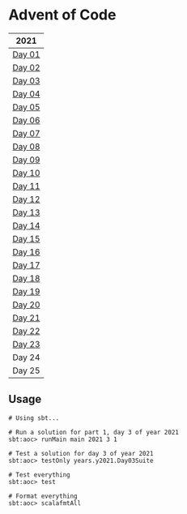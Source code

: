 # Advent of Code

| 2021                                             |
|--------------------------------------------------|
| [Day 01](src/main/scala/years/y2021/Day01.scala) |
| [Day 02](src/main/scala/years/y2021/Day02.scala) |
| [Day 03](src/main/scala/years/y2021/Day03.scala) |
| [Day 04](src/main/scala/years/y2021/Day04.scala) |
| [Day 05](src/main/scala/years/y2021/Day05.scala) |
| [Day 06](src/main/scala/years/y2021/Day06.scala) |
| [Day 07](src/main/scala/years/y2021/Day07.scala) |
| [Day 08](src/main/scala/years/y2021/Day08.scala) |
| [Day 09](src/main/scala/years/y2021/Day09.scala) |
| [Day 10](src/main/scala/years/y2021/Day10.scala) |
| [Day 11](src/main/scala/years/y2021/Day11.scala) |
| [Day 12](src/main/scala/years/y2021/Day12.scala) |
| [Day 13](src/main/scala/years/y2021/Day13.scala) |
| [Day 14](src/main/scala/years/y2021/Day14.scala) |
| [Day 15](src/main/scala/years/y2021/Day15.scala) |
| [Day 16](src/main/scala/years/y2021/Day16.scala) |
| [Day 17](src/main/scala/years/y2021/Day17.scala) |
| [Day 18](src/main/scala/years/y2021/Day18.scala) |
| [Day 19](src/main/scala/years/y2021/Day19.scala) |
| [Day 20](src/main/scala/years/y2021/Day20.scala) |
| [Day 21](src/main/scala/years/y2021/Day21.scala) |
| [Day 22](src/main/scala/years/y2021/Day22.scala) |
| [Day 23](src/main/scala/years/y2021/Day23.scala) |
| Day 24                                           |
| Day 25                                           |

## Usage

```
# Using sbt...

# Run a solution for part 1, day 3 of year 2021
sbt:aoc> runMain main 2021 3 1

# Test a solution for day 3 of year 2021
sbt:aoc> testOnly years.y2021.Day03Suite

# Test everything
sbt:aoc> test

# Format everything
sbt:aoc> scalafmtAll
```
